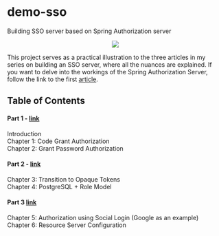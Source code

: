 # demo-sso
Building SSO server based on Spring Authorization server
<p align="center">
    <img src="https://miro.medium.com/v2/resize:fit:1400/format:webp/1*vyDUMwVJymUZQJnNWkQbJg.png"/>
</p>

This project serves as a practical illustration to the three articles in my series on building an SSO server, 
where all the nuances are explained. 
If you want to delve into the workings of the Spring Authorization Server, follow the link to the first <a href="https://medium.com/@d.snezhinskiy/building-sso-based-on-spring-authorization-server-part-1-of-3-68b3dda053fd">article</a>.

<h2>Table of Contents</h2>
<h4>Part 1 - <a href="https://medium.com/@d.snezhinskiy/building-sso-based-on-spring-authorization-server-part-1-of-3-68b3dda053fd">link</a></h4>
Introduction<br>
Chapter 1: Code Grant Authorization<br>
Chapter 2: Grant Password Authorization
<h4>Part 2 - <a href="https://medium.com/@d.snezhinskiy/building-sso-based-on-spring-authorization-server-part-2-of-3-fc0e5db83609">link</a></h4>
Chapter 3: Transition to Opaque Tokens<br>
Chapter 4: PostgreSQL + Role Model
<h4>Part 3 <a href="https://medium.com/@d.snezhinskiy/building-sso-based-on-spring-authorization-server-part-3-of-3-b0b31feb2b6e">link</a></h4>
Chapter 5: Authorization using Social Login (Google as an example)<br>
Chapter 6: Resource Server Configuration